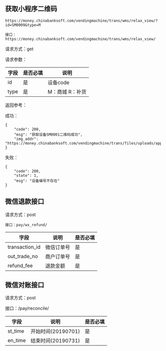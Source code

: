 ## 获取小程序二维码

```
https://money.chinabanksoft.com/vendingmachine/trans/wms/relax_view/?id=SM0009&type=M
```

```
接口：https://money.chinabanksoft.com/vendingmachine/trans/wms/relax_view/
```

请求方式：get

请求参数：

| 字段 | 是否必填 | 说明              |
| ---- | -------- | ----------------- |
| id   | 是       | 设备code          |
| type | 是       | M：商城   R：补货 |

返回参考：

成功：

```
{
    "code": 200,
    "msg": "获取设备SM0001二维码成功",
    "img_addr": "https://money.chinabanksoft.com/vendingmachine/trans/files/uploads/applet_code/SM0001_mall.png"
}
```

失败：

```
{
    "code": 200,
    "state": 1,
    "msg": "设备编号不存在"
}
```



## 微信退款接口

请求方式：post

```
接口：pay/wx_refund/
```



| 字段           | 说明       | 是否必填 |
| -------------- | ---------- | -------- |
| transaction_id | 微信订单号 | 是       |
| out_trade_no   | 商户订单号 | 是       |
| refund_fee     | 退款金额   | 是       |



## 微信对账接口

请求方式：post

接口：/pay/reconcile/



| 字段    | 说明               | 是否必填 |
| ------- | ------------------ | -------- |
| st_time | 开始时间(20190701) | 是       |
| en_time | 结束时间(20190731) | 是       |

